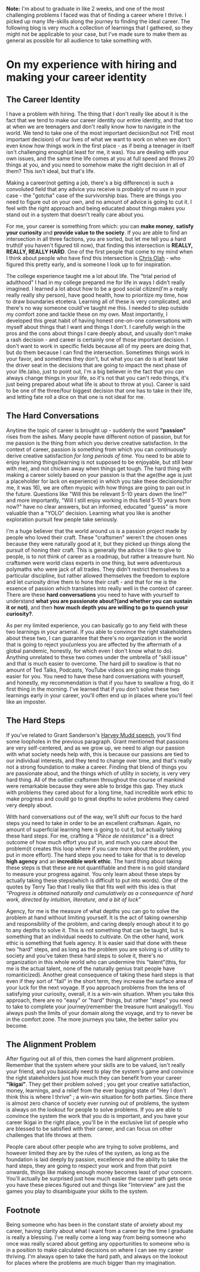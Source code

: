 **Note:** I'm about to graduate in like 2 weeks, and one of the most challenging problems I faced was that of finding a career where I thrive. I picked up many life-skills along the journey to finding the ideal career. The following blog is very much a collection of learnings that I gathered, so they might not be applicable to your case, but I've made sure to make them as general as possible for all audience to take something with. 

# On my experience with hiring and making your career identity

## The Career Identity
I have a problem with hiring. The thing that I don't really like about it is the fact that we tend to make our career identity our entire identity, and that too at when we are teenagers and don't really know how to navigate in the world. We tend to take one of the most important decision(but not THE most important decision) of our lives of what we want to work on when we don't even know how things work in the first place - as if being a teenager in itself isn't challenging enough(at least for me, it was). You are dealing with your own issues, and the same time life comes at you at full speed and throws 20 things at you, and you need to somehow make the right decision in all of them? This isn't ideal, but that's life.

Making a career(not getting a job, there's a big difference) is such a convoluted field that any advice you receive is probably of no use in your case - the "gotcha" case of the survivorship bias. There are things you need to figure out on your own, and no amount of advice is going to cut it. I feel with the right approach and being educated about things makes you stand out in a system that doesn't really care about you.

For me, your career is something from which: you can **make money**, **satisfy your curiosity** and **provide value to the society**. If you are able to find an intersection in all three factions, you are sorted, but let me tell you a hard truth(if you haven't figured till now), that finding this intersection is **REALLY, REALLY, REALLY HARD**. One of the first people that come to my mind when I think about people who have find this intersection is [Chris Olah](https://colah.github.io/about.html) - who figured this pretty early, and is someone I look up to for inspiration.

The college experience taught me a lot about life. The "trial period of adulthood" I had in my college prepared me for life in ways I didn't really imagined. I learned a lot about how to be a good social citizen(I'm a really really really shy person), have good health, how to prioritize my time, how to draw boundaries etcetera. Learning all of these is very complicated, and there's no way someone could've taught me this. I needed to step outside my comfort zone and tackle these on my own. Most importantly, I developed this great habit of having honest one-on-one conversations with myself about things that I want and things I don't. I carefully weigh in the pros and the cons about things I care deeply about, and usually don't make a rash decision - and career is certainly one of those important decision. I don't want to work in specific fields because all of my peers are doing that, but do them because I can find the intersection. Sometimes things work in your favor, and sometimes they don't, but what you can do is at least take the driver seat in the decisions that are going to impact the next phase of your life.(also, just to point out, I'm a big believer in the fact that you can always change things in your life, so it's not that you can't redo things, it's just being prepared about what life is about to throw at you). Career is said to be one of the three/four biggest decision that one has to take in their life, and letting fate roll a dice on that one is not ideal for me.

## The Hard Conversations
Anytime the topic of career is brought up - suddenly the word **"passion"** rises from the ashes. Many people have different notion of passion, but for me passion is the thing from which you derive creative satisfaction. In the context of career, passion is something from which you can _continuously_ derive creative satisfaction _for long periods of time_. You need to be able to enjoy learning things(learning is not supposed to be enjoyable, but still bear with me), and not chicken away when things get tough. The hard thing with making a career solely based on your passion is that the age(the age is just a placeholder for lack on experience) in which you take these decisions(for me, it was 16), we are often myopic with how things are going to pan out in the future. Questions like "Will this be relevant 5-10 years down the line?" and more importantly, "Will I still enjoy working in this field 5-10 years from now?" have no clear answers, but an informed, educated "guess" is more valuable than a "YOLO" decision. Learning what you like is another exploration pursuit few people take seriously. 

I'm a huge believer that the world around us is a passion project made by people who loved their craft. These "craftsmen" weren't the chosen ones because they were naturally good at it, but they picked up things along the pursuit of honing their craft. This is generally the advice I like to give to people, is to not think of career as a roadmap, but rather a treasure hunt. No craftsmen were world class experts in one thing, but were adventurous polymaths who were jack of all trades. They didn't restrict themselves to a particular discipline, but rather allowed themselves the freedom to explore and let curiosity drive them to hone their craft - and that for me is the essence of passion which translates into really well in the context of career. There are these **hard conversations** you need to have with yourself to understand **what you are passionate about?(and whether you can sustain it or not)**, and then **how much depth you are willing to go to quench your curiosity?**. 

As per my limited experience, you can basically go to any field with these two learnings in your arsenal. If you able to convince the right stakeholders about these two, I can guarantee that there's no organization in the world that is going to reject you(unless you are affected by the aftermath of a global pandemic, honestly, for which even I don't know what to do). Anything unrelated to these two comes under the umbrella of "skill issue" and that is much easier to overcome. The hard pill to swallow is that no amount of Ted Talks, Podcasts, YouTube videos are going make things easier for you. You need to have these hard conversations with yourself, and honestly, my recommendation is that if you have to swallow a frog, do it first thing in the morning. I've learned that if you don't solve these two learnings early in your career, you'll often end up in places where you'll feel like an imposter.  

## The Hard Steps
If you've related to Grant Sanderson's [Harvey Mudd speech](https://www.youtube.com/watch?v=W3I3kAg2J7w), you'll find some loopholes in the previous paragraph. Grant mentioned that passions are very self-centered, and as we grow up, we need to align our passion with what society needs help with, this is because our passions are tied to our individual interests, and they tend to change over time, and that's really not a strong foundation to make a career. Finding that blend of things you are passionate about, and the things which of utility in society, is very very hard thing. All of the outlier craftsmen throughout the course of mankind were remarkable because they were able to bridge this gap. They stuck with problems they cared about for a long time, had incredible work ethic to make progress and could go to great depths to solve problems they cared very deeply about.

With hard conversations out of the way, we'll shift our focus to the hard steps you need to take in order to be an excellent craftsman. Again, no amount of superficial learning here is going to cut it, but actually taking these hard steps. For me, crafting a _"Pièce de résistance"_ is a direct outcome of how much effort you put in, and much you care about the problem(it creates this loop where if you care more about the problem, you put in more effort). The hard steps you need to take for that is to develop **high agency** and an **incredible work ethic**. The hard thing about taking these steps is that these are not quantifiable and there is no gold standard to measure your progress against. You only learn about these steps by actually taking these steps(which is difficult to put into words). One of the quotes by Terry Tao that I really like that fits well with this idea is that _“Progress is obtained naturally and cumulatively as a consequence of hard work, directed by intuition, literature, and a bit of luck”_

Agency, for me is the measure of what depths you can go to solve the problem at hand without limiting yourself. It is the act of taking ownership and responsibility of the problem, and caring deeply enough about it to go to any depths to solve it. This is not something that can be taught, but is something that an individual needs to cultivate. On the other hand, work ethic is something that fuels agency. It is easier said that done with these two "hard" steps, and as long as the problem you are solving is of utility to society and you've taken these hard steps to solve it, there's no organization in this whole world who can undermine this "talent"(this, for me is the actual talent, none of the naturally genius trait people have romanticized). Another great consequence of taking these hard steps is that even if they sort of "fail" in the short term, they increase the surface area of your luck for the next voyage. If you approach problems from the lens of satisfying your curiosity, overall, it is a win-win situation. When you take this approach, there are no "easy" or "hard" things, but rather "steps" you need to take to complete your journey(remember the treasure hunt analogy!). You always push the limits of your domain along the voyage, and try to never be in the comfort zone. The more journeys you take, the better sailor you become.  

## The Alignment Problem
After figuring out all of this, then comes the hard alignment problem. Remember that the system where your skills are to be valued, isn't really your friend, and you basically need to play the system's game and convince the right stakeholders just how much they can benefit from your career **"Ikigai"**. They get their problem solved ; you get your creative satisfaction, money, learnings, and a relief from the ever bugging state of "Hey I don't think this is where I thrive" ; a win-win situation for both parties. Since there is almost zero chance of society ever running out of problems, the system is always on the lookout for people to solve problems. If you are able to convince the system the work that you do is important, and you have your career Ikigai in the right place, you'll be in the exclusive list of people who are blessed to be satisfied with their career, and can focus on other challenges that life throws at them.

People care about other people who are trying to solve problems, and however limited they are by the rules of the system, as long as the foundation is laid deeply by passion, excellence and the ability to take the hard steps, they are going to respect your work and from that point onwards, things like making enough money becomes least of your concern. You'll actually be surprised just how much easier the career path gets once you have these pieces figured out and things like "Interview" are just the games you play to disambiguate your skills to the system.

## Footnote
Being someone who has been in the constant state of anxiety about my career, having clarity about what I want from a career by the time I graduate is really a blessing. I've really come a long way from being someone who once was really scared about getting any opportunities to someone who is in a position to make calculated decisions on where I can see my career thriving. I'm always open to take the hard path, and always on the lookout for places where the problems are much bigger than my imagination.
